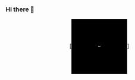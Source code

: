 ### Hi there 👋

<div align="center">

  [<img align="center" alt="" width="150px" height="150px" src="presentation.gif" />]

</div>

<div align="center">

  
</div>
<br>
<img src="" height="450">



